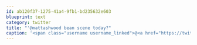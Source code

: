 ```yaml
---
id: ab120f37-1275-41a4-9fb1-bd235632e603
blueprint: text
category: twitter
title: "'@mattashwood bean scene today?"
caption: '<span class="username username_linked">@<a href="https://twitter.com/mattashwood" title="Matt Ashwood">mattashwood</a></span> bean scene today?'
---
```

